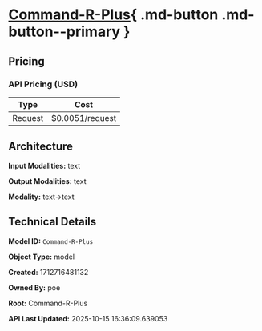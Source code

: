 # [Command-R-Plus](https://poe.com/Command-R-Plus){ .md-button .md-button--primary }

## Pricing

### API Pricing (USD)

| Type | Cost |
|------|------|
| Request | $0.0051/request |

## Architecture

**Input Modalities:** text

**Output Modalities:** text

**Modality:** text->text


## Technical Details

**Model ID:** `Command-R-Plus`

**Object Type:** model

**Created:** 1712716481132

**Owned By:** poe

**Root:** Command-R-Plus

**API Last Updated:** 2025-10-15 16:36:09.639053
